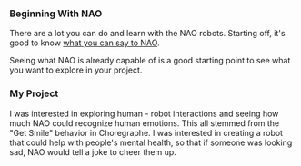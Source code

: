 ### Beginning With NAO
There are a lot you can do and learn with the NAO robots. Starting off, it's good to know [what you can say to NAO](http://doc.aldebaran.com/2-8/family/nao_user_guide/basic_channel_conversation_nao.html).

Seeing what NAO is already capable of is a good starting point to see what you want to explore in your project.

### My Project
I was interested in exploring human - robot interactions and seeing how much NAO could recognize human emotions.  This all stemmed from the "Get Smile" behavior in Choregraphe.  I was interested in creating a robot that could help with people's mental health, so that if someone was looking sad, NAO would tell a joke to cheer them up. 
